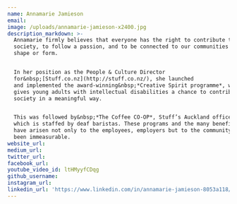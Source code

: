 ```yaml
---
name: Annamarie Jamieson
email:
image: /uploads/annamarie-jamieson-x2400.jpg
description_markdown: >-
  Annamarie firmly believes that everyone has the right to contribute to
  society, to follow a passion, and to be connected to our communities in some
  shape or form.


  In her position as the People & Culture Director
  for&nbsp;[Stuff.co.nz](http://stuff.co.nz/), she launched
  and implemented the award-winning&nbsp;*Creative Spirit programme*, which
  gives young adults with intellectual disabilities a chance to contribute to
  society in a meaningful way.


  This was followed by&nbsp;*The Coffee CO-OP*, Stuff’s Auckland office cafe,
  which is staffed by deaf baristas. These programs and the many benefits that
  have arisen not only to the employees, employers but to the community have
  been immeasurable.
website_url:
medium_url:
twitter_url:
facebook_url:
youtube_video_id: ltHMyyfCDqg
github_username:
instagram_url:
linkedin_url: 'https://www.linkedin.com/in/annamarie-jamieson-8053a118/'
---
```

